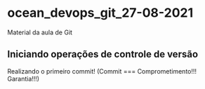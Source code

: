 # ocean_devops_git_27-08-2021
Material da aula de Git

## Iniciando operações de controle de versão

Realizando o primeiro commit! (Commit === Comprometimento!!! Garantia!!!)
